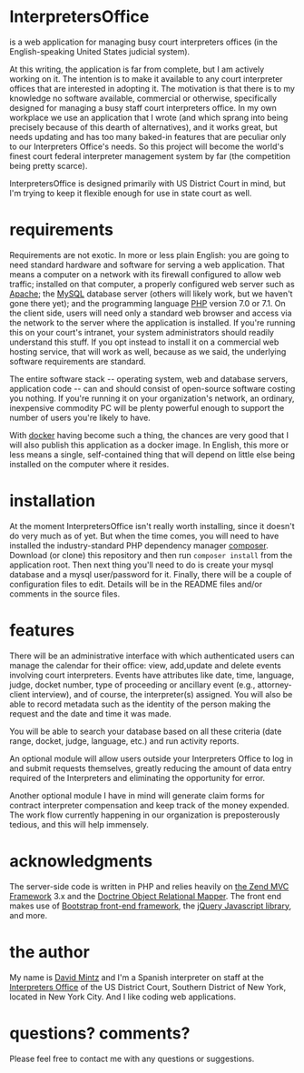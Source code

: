 # InterpretersOffice	
is a web application for managing busy court interpreters offices (in the English-speaking United States judicial system).

At this writing, the application is far from complete, but I am actively working on it. The intention is to make it available to any court interpreter offices that are interested in adopting it. The motivation is that there is to my knowledge no software available, commercial or otherwise, specifically designed for managing a busy staff court interpreters office. In my own workplace we use an application that I wrote (and which sprang into being precisely because of this dearth of alternatives), and it works great, but needs updating and has too many baked-in features that are peculiar only to our Interpreters Office's needs. So this project will become the world's finest court federal interpreter management system by far (the competition being pretty scarce).

InterpretersOffice is designed primarily with US District Court in mind, but I'm trying to keep it flexible enough for use in state court as well.

# requirements

Requirements are not exotic. In more or less plain English: you are going to need standard hardware and software for serving a web application. That means a computer on a network with its firewall configured to allow web traffic; installed on that computer, a properly configured web server such as [Apache](https://httpd.apache.org/); the [MySQL](https://www.mysql.com/) database server (others will likely work, but we haven't gone there yet); and the programming language [PHP](http://php.net/) version 7.0 or 7.1. On the client side, users will need only a standard web browser and access via the network to the server where the application is installed. If you're running this on your court's intranet, your system administrators should readily understand this stuff. If you opt instead to install it on a commercial web hosting service, that will work as well, because as we said, the underlying software requirements are standard.

The entire software stack -- operating system, web and database servers, application code -- can and should consist of open-source software costing you nothing. If you're running it on your organization's network, an ordinary, inexpensive commodity PC will be plenty powerful enough to support the number of users you're likely to have.

With [docker](https://www.docker.com/) having become such a thing, the chances are very good that I will also publish this application as a docker image. In English, this more or less means a single, self-contained thing that will depend on little else being installed on the computer where it resides.

# installation

At the moment InterpretersOffice isn't really worth installing, since it doesn't do very much as of yet. But when the time comes, you will need to have installed the industry-standard PHP dependency manager [composer](https://getcomposer.org). Download (or clone) this repository and then run `composer install` from the application root. Then next thing you'll need to do is create your mysql database and a mysql user/password for it. Finally, there will be a couple of configuration files to edit. Details will be in the README files and/or comments in the source files.

# features

There will be an administrative interface with which authenticated users can manage the calendar for their office: view, add,update and delete events involving court interpreters. Events have attributes like date, time, language, judge, docket number, type of proceeding or ancillary event (e.g., attorney-client interview), and of course, the interpreter(s) assigned. You will also  be able to record metadata such as the identity of the person making the request and the date and time it was made.

You will be able to search your database based on all these criteria (date range, docket, judge, language, etc.) and run activity reports.

An optional module will allow users outside your Interpreters Office to log in and submit requests themselves, greatly reducing the amount of data entry required of the Interpreters and eliminating the opportunity for error.

Another optional module I have in mind will generate claim forms for contract interpreter compensation and keep track of the money expended. The work flow currently happening in our organization is preposterously tedious, and this will help immensely.

# acknowledgments

The server-side code is written in PHP and relies heavily on [the Zend MVC Framework](http://framework.zend.com/) 3.x and the [Doctrine Object Relational Mapper](http://www.doctrine-project.org/projects/orm.html). The  front end makes use of [Bootstrap front-end framework](http://getbootstrap.com/), the [jQuery Javascript library](http://jquery.com/), and more.

# the author

My name is [David Mintz](https://davidmintz.org) and I'm a Spanish interpreter on staff at the [Interpreters Office](https://sdnyinterpreters.org/) of the US District Court, Southern District of New York, located in New York City. And I like coding web applications.

# questions? comments?

Please feel free to contact me with any questions or suggestions.


